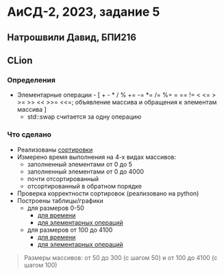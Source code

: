 # АиСД-2, 2023, задание 5
## Натрошвили Давид, БПИ216
## CLion

### Определения
* Элементарные операции - [ + - * / % += -= *= /= %= = == != < <= > >= >> 
<< >>= <<=; объявление массива и обращения к элементам массива ]
  - std::swap считается за одну операцию

### Что сделано
* Реализованы [сортировки](SortAlgorithms/)
* Измерено время выполнения на 4-х видах массивов:
  - заполненный элементами от 0 до 5
  - заполненный элементами от 0 до 4000
  - почти отсортированный
  - отсортированный в обратном порядке
* Проверка корректности сортировок (реализовано на python)
* Построены таблицы/графики
  - для размеров 0-50
    - [для времени](TimeResults50_300.xlsx)
    - [для элементарных операций](OperationsResults50_300.xlsx)
  - для размеров от 100 до 4100
    - [для времени](TimeResults100_4100.xlsx)
    - [для элементарных операций](OperationsResults100_4100.xlsx)

> Размеры массивов: от 50 до 300 (с шагом 50) и от 100 до 4100 (с шагом 100)

